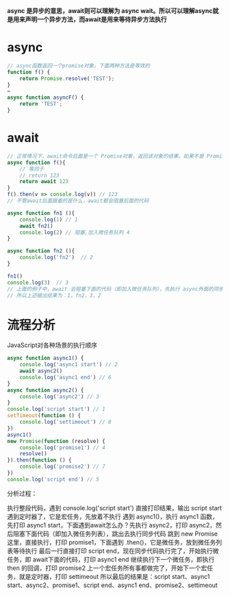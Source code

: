 
**async 是异步的意思，await则可以理解为 async wait。所以可以理解async就是用来声明一个异步方法，而await是用来等待异步方法执行**

# async
```javascript
// async函数返回一个promise对象，下面两种方法是等效的
function f() {
    return Promise.resolve('TEST');
}
=
async function asyncF() {
    return 'TEST';
}
```

# await
```javascript
// 正常情况下，await命令后面是一个 Promise对象，返回该对象的结果。如果不是 Promise对象，就直接返回对应的值
async function f(){
    // 等同于
    // return 123
    return await 123
}
f().then(v => console.log(v)) // 123
// 不管await后面跟着的是什么，await都会阻塞后面的代码

async function fn1 (){
    console.log(1) // 1
    await fn2() 
    console.log(2) // 阻塞,加入微任务队列 4
}

async function fn2 (){
    console.log('fn2')  // 2 
}

fn1()
console.log(3)  // 3
// 上面的例子中，await 会阻塞下面的代码（即加入微任务队列），先执行 async外面的同步代码，同步代码执行完，再回到 async 函数中，再执行之前阻塞的代码
// 所以上述输出结果为：1，fn2，3，2
```
# 流程分析
JavaScript对各种场景的执行顺序
```javascript
async function async1() {
    console.log('async1 start') // 2
    await async2()
    console.log('async1 end') // 6
}
async function async2() {
    console.log('async2') // 3
}
console.log('script start') // 1 
setTimeout(function () {
    console.log('settimeout') // 8
})
async1()
new Promise(function (resolve) {
    console.log('promise1') // 4
    resolve()
}).then(function () {
    console.log('promise2') // 7 
})
console.log('script end') // 5
```
分析过程：

执行整段代码，遇到 console.log('script start') 直接打印结果，输出 script start
遇到定时器了，它是宏任务，先放着不执行
遇到 async1()，执行 async1 函数，先打印 async1 start，下面遇到await怎么办？先执行 async2，打印 async2，然后阻塞下面代码（即加入微任务列表），跳出去执行同步代码
跳到 new Promise 这里，直接执行，打印 promise1，下面遇到 .then()，它是微任务，放到微任务列表等待执行
最后一行直接打印 script end，现在同步代码执行完了，开始执行微任务，即 await下面的代码，打印 async1 end
继续执行下一个微任务，即执行 then 的回调，打印 promise2
上一个宏任务所有事都做完了，开始下一个宏任务，就是定时器，打印 settimeout
所以最后的结果是：script start、async1 start、async2、promise1、script end、async1 end、promise2、settimeout